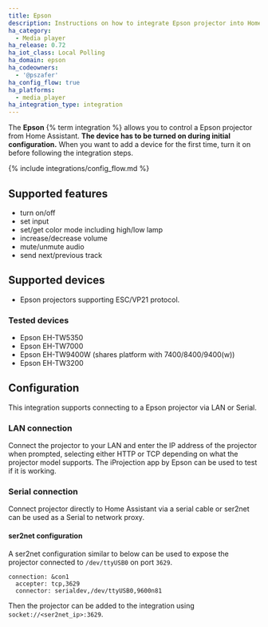 ```yaml
---
title: Epson
description: Instructions on how to integrate Epson projector into Home Assistant.
ha_category:
  - Media player
ha_release: 0.72
ha_iot_class: Local Polling
ha_domain: epson
ha_codeowners:
  - '@pszafer'
ha_config_flow: true
ha_platforms:
  - media_player
ha_integration_type: integration
---
```


The **Epson** {% term integration %} allows you to control a Epson projector from Home Assistant.
**The device has to be turned on during initial configuration.**
When you want to add a device for the first time, turn it on before following the integration steps.

{% include integrations/config_flow.md %}

## Supported features

- turn on/off
- set input
- set/get color mode including high/low lamp
- increase/decrease volume
- mute/unmute audio
- send next/previous track

## Supported devices

- Epson projectors supporting ESC/VP21 protocol.

### Tested devices

- Epson EH-TW5350
- Epson EH-TW7000
- Epson EH-TW9400W (shares platform with 7400/8400/9400(w))
- Epson EH-TW3200

## Configuration

This integration supports connecting to a Epson projector via LAN or Serial.

### LAN connection

Connect the projector to your LAN and enter the IP address of the projector when prompted, selecting either HTTP or TCP depending on what the projector model supports.
The iProjection app by Epson can be used to test if it is working.

### Serial connection

Connect projector directly to Home Assistant via a serial cable or ser2net can be used as a Serial to network proxy.

#### ser2net configuration

A ser2net configuration similar to below can be used to expose the projector connected to `/dev/ttyUSB0` on port `3629`.

```text
connection: &con1
  accepter: tcp,3629
  connector: serialdev,/dev/ttyUSB0,9600n81
```

Then the projector can be added to the integration using  `socket://<ser2net_ip>:3629`.

